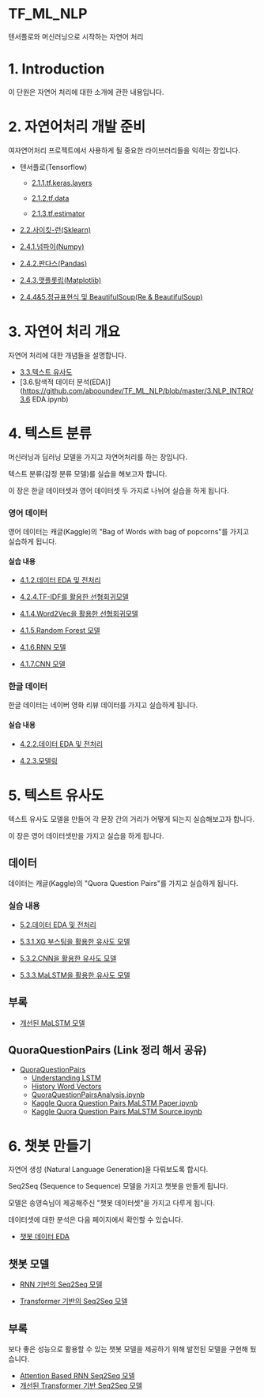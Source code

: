 # TF_ML_NLP
텐서플로와 머신러닝으로 시작하는 자연어 처리

# 1. Introduction

이 단원은 자연어 처리에 대한 소개에 관한 내용입니다.



# 2. 자연어처리 개발 준비

여자연어처리 프로젝트에서 사용하게 될 중요한 라이브러리들을 익히는 장입니다.

- 텐서플로(Tensorflow)

  - [2.1.1.tf.keras.layers](./2.1.1.tf.keras.layers.ipynb)

  - [2.1.2.tf.data](./2.1.2%20tf.data.ipynb)

  - [2.1.3.tf.estimator](./2.1.3.estimator.ipynb)

- [2.2.사이킷-런(Sklearn)](./2.2.sklearn.ipynb)

- [2.4.1.넘파이(Numpy)](./2.4.1.numpy.ipynb)

- [2.4.2.판다스(Pandas)](./2.4.2.pandas.ipynb)

- [2.4.3.맷플롯립(Matplotlib)](./2.4.3.matplotlib.ipynb)

- [2.4.4&5.정규표현식 및 BeautifulSoup(Re & BeautifulSoup)](./2.4.4&5.re_and_beautiful_soup.ipynb)



# 3. 자연어 처리 개요

자연어 처리에 대한 개념들을 설명합니다.

- [3.3.텍스트 유사도](https://github.com/abooundev/TF_ML_NLP/blob/master/3.NLP_INTRO/3.3_텍스트_유사도.ipynb)
- [3.6.탐색적 데이터 분석(EDA)](https://github.com/abooundev/TF_ML_NLP/blob/master/3.NLP_INTRO/3.6 EDA.ipynb)



# 4. 텍스트 분류

머신러닝과 딥러닝 모델을 가지고 자연어처리를 하는 장입니다.

텍스트 분류(감정 분류 모델)를 실습을 해보고자 합니다.

이 장은 한글 데이터셋과 영어 데이터셋 두 가지로 나뉘어 실습을 하게 됩니다.

### 영어 데이터

영어 데이터는 캐글(Kaggle)의 "Bag of Words with bag of popcorns"를 가지고 실습하게 됩니다.

#### 실습 내용

- [4.1.2.데이터 EDA 및 전처리](./4.1.2.EDA&preprocessing.ipynb)

- [4.2.4.TF-IDF를 활용한 선형회귀모델](./4.1.4%20Linear%20Regression%20with%20TF-IDF.ipynb)

- [4.1.4.Word2Vec을 활용한 선형회귀모델](./4.1.4%20Linear%20Regression%20with%20Word2Vec.ipynb)

- [4.1.5.Random Forest 모델](./4.1.5%20Random%20Forest.ipynb)

- [4.1.6.RNN 모델](./4.1.6%20RNN%20Classification.ipynb)

- [4.1.7.CNN 모델](./4.1.7.CNN_Classification.ipynb)


### 한글 데이터

한글 데이터는 네이버 영화 리뷰 데이터를 가지고 실습하게 됩니다.

#### 실습 내용

- [4.2.2.데이터 EDA 및 전처리](./4.2.2.EDA&preprocessing.ipynb)

- [4.2.3.모델링](./4.2.3.Korea%20Sentiment%20Modeling.ipynb)



# 5. 텍스트 유사도

텍스트 유사도 모델을 만들어 각 문장 간의 거리가 어떻게 되는지 실습해보고자 합니다.

이 장은 영어 데이터셋만을 가지고 실습을 하게 됩니다.

## 데이터

데이터는 캐글(Kaggle)의 "Quora Question Pairs"를 가지고 실습하게 됩니다.

### 실습 내용

- [5.2.데이터 EDA 및 전처리](./5.2.EDA&preprocessing.ipynb)

- [5.3.1.XG 부스팅을 활용한 유사도 모델](./5.3.1.XGboost.ipynb)

- [5.3.2.CNN을 활용한 유사도 모델](./5.3.2.Quora_CNN.ipynb)

- [5.3.3.MaLSTM을 활용한 유사도 모델](./5.3.3_Quora_LSTM.ipynb)

## 부록

- [개선된 MaLSTM 모델](./Appendix/5.3.3_Quora_LSTM_Appendix.ipynb)



## QuoraQuestionPairs (Link 정리 해서 공유)

* [QuoraQuestionPairs](https://github.com/changwookjun/Kaggle/tree/master/QuoraQuestionPairs)   
  + [Understanding LSTM](https://github.com/changwookjun/Kaggle/blob/master/QuoraQuestionPairs/Understanding%20LSTM%20Networks.ipynb)  
  + [History Word Vectors](https://github.com/changwookjun/Kaggle/blob/master/QuoraQuestionPairs/The%20Amazing%20Power%20Of%20Word%20Vectors.ipynb)  
  + [QuoraQuestionPairsAnalysis.ipynb](https://github.com/changwookjun/Kaggle/blob/master/QuoraQuestionPairs/QuoraQuestionPairsAnalysis.ipynb)  
  + [Kaggle Quora Question Pairs MaLSTM Paper.ipynb](https://github.com/changwookjun/Kaggle/blob/master/QuoraQuestionPairs/Kaggle%20Quora%20Question%20Pairs%20MaLSTM%20Paper.ipynb)    
  + [Kaggle Quora Question Pairs MaLSTM Source.ipynb](https://github.com/changwookjun/Kaggle/blob/master/QuoraQuestionPairs/Kaggle%20Quora%20Question%20Pairs%20MaLSTM%20Source.ipynb)  



# 6. 챗봇 만들기

자연어 생성 (Natural Language Generation)을 다뤄보도록 합시다.

Seq2Seq (Sequence to Sequence) 모델을 가지고 챗봇을 만들게 됩니다.

모델은 송영숙님이 제공해주신 "챗봇 데이터셋"을 가지고 다루게 됩니다.

데이터셋에 대한 분석은 다음 페이지에서 확인할 수 있습니다.

- [챗봇 데이터 EDA](./6.2.EDA.ipynb)



## 챗봇 모델

- [RNN 기반의 Seq2Seq 모델](./6.3%20seq2seq)

- [Transformer 기반의 Seq2Seq 모델](./6.4%20transformer)


## 부록

보다 좋은 성능으로 활용할 수 있는 챗봇 모델을 제공하기 위해 발전된 모델을 구현해 뒀습니다.

- [Attention Based RNN Seq2Seq 모델](./Appendix)
- [개선된 Transformer 기반 Seq2Seq 모델](./Appendix-transformer)

